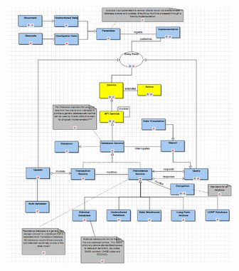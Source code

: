 ![Image of the Datastore Domain Diagram](../../images/IAE-common-services-datastore-domain-diagram.png)

